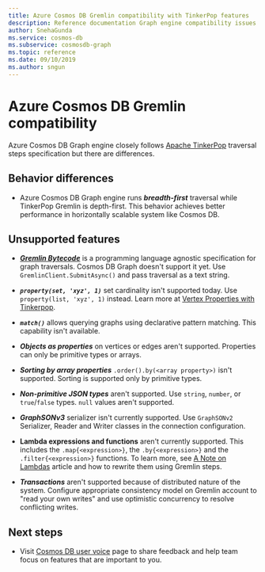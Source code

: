 ```yaml
---
title: Azure Cosmos DB Gremlin compatibility with TinkerPop features
description: Reference documentation Graph engine compatibility issues
author: SnehaGunda
ms.service: cosmos-db
ms.subservice: cosmosdb-graph
ms.topic: reference
ms.date: 09/10/2019
ms.author: sngun
---
```


# Azure Cosmos DB Gremlin compatibility
Azure Cosmos DB Graph engine closely follows [Apache TinkerPop](https://tinkerpop.apache.org/docs/current/reference/#graph-traversal-steps) traversal steps specification but there are differences.

## Behavior differences

* Azure Cosmos DB Graph engine runs ***breadth-first*** traversal while TinkerPop Gremlin is depth-first. This behavior achieves better performance in horizontally scalable system like Cosmos DB. 

## Unsupported features

* ***[Gremlin Bytecode](https://tinkerpop.apache.org/docs/current/tutorials/gremlin-language-variants/)*** is a programming language agnostic specification for graph traversals. Cosmos DB Graph doesn't support it yet. Use ```GremlinClient.SubmitAsync()``` and pass traversal as a text string.

* ***```property(set, 'xyz', 1)```*** set cardinality isn't supported today. Use ```property(list, 'xyz', 1)``` instead. Learn more at [Vertex Properties with Tinkerpop](http://tinkerpop.apache.org/docs/current/reference/#vertex-properties).

* ***```match()```*** allows querying graphs using declarative pattern matching. This capability isn't available.

* ***Objects as properties*** on vertices or edges aren't supported. Properties can only be primitive types or arrays.

* ***Sorting by array properties*** ```.order().by(<array property>)``` isn't supported. Sorting is supported only by primitive types.

* ***Non-primitive JSON types*** aren't supported. Use ```string```, ```number```, or ```true```/```false``` types. ```null``` values aren't supported. 

* ***GraphSONv3*** serializer isn't currently supported. Use `GraphSONv2` Serializer, Reader and Writer classes in the connection configuration.

* **Lambda expressions and functions** aren't currently supported. This includes the `.map{<expression>}`, the `.by{<expression>}` and the `.filter{<expression>}` functions. To learn more, see [A Note on Lambdas](http://tinkerpop.apache.org/docs/current/reference/#a-note-on-lambdas) article and how to rewrite them using Gremlin steps.

* ***Transactions*** aren't supported because of distributed nature of the system.  Configure appropriate consistency model on Gremlin account to "read your own writes" and use optimistic concurrency to resolve conflicting writes.

## Next steps
* Visit [Cosmos DB user voice](https://feedback.azure.com/forums/263030-azure-cosmos-db) page to share feedback and help team focus on features that are important to you.
